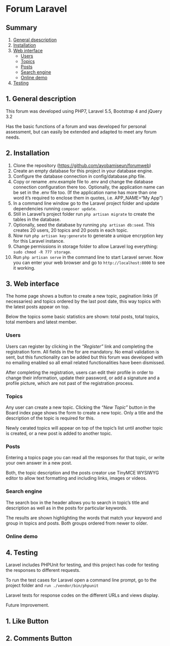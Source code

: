 # Forum Laravel

## Summary
1. [General dsescription](#generalDescription)
2. [Installation](#installation)
3. [Web interface](#webInterface)
   - [Users](#webInterfaceUsers)
   - [Topics](#webInterfaceTopics)
   - [Posts](#webInterfacePosts)
   - [Search engine](#webInterfaceSearchEngine)
   - [Online demo](#webInterfaceOnlineDemo)
4. [Testing](#testing)

<a name="generalDescription"></a>
## 1. General description
This forum was developed using PHP7, Laravel 5.5, Bootstrap 4 and jQuery 3.2

Has the basic functions of a forum and was developed for personal assessment, but can easily be extended and adapted to meet any forum needs.

<a name="installation"></a>
## 2. Installation
1. Clone the repository (https://github.com/ayobamiseun/forumweb)
2. Create an empty database for this project in your database engine.
3. Configure the database connection in config/database.php file.
4. Copy or rename .env.example file to .env and change the database connection configuration there too. Optionally, the application name can be set in the .env file too. (If the application name has more than one word it’s required to enclose them in quotes, i.e. APP_NAME=“My App”)
5. In a command line window go to the Laravel project folder and update dependencies running `composer update`.
6. Still in Laravel’s project folder run `php artisan migrate` to create the tables in the database.
7. Optionally, seed the database by running `php artisan db:seed`. This creates 20 users, 20 topics and 20 posts in each topic.
8. Now run `php artisan key:generate` to generate a unique encryption key for this Laravel instance.
9. Change permissions in storage folder to allow Laravel log everything: `sudo chmod -R 777 storage`.
10. Run `php artisan serve` in the command line to start Laravel server. Now you can enter your web browser and go to `http://localhost:8000` to see it working.

<a name="webInterface"></a>
## 3. Web interface
The home page shows a button to create a new topic, pagination links (if necessaries) and topics ordered by the last post date, this way topics with the latest posts appear on top.

Below the topics some basic statistics are shown: total posts, total topics, total members and latest member.

<a name="webInterfaceUsers"></a>
### Users
Users can register by clicking in the *“Register”* link and completing the registration form. All fields in the for are mandatory. No email validation is sent, but this functionality can be added but this forum was developed with no emailing enabled so all email related functionalities have been dismissed.

After completing the registration, users can edit their profile in order to change their information, update their password, or add a signature and a profile picture, which are not past of the registration process.

<a name="webInterfaceTopics"></a>
### Topics
Any user can create a new topic. Clicking the *“New Topic”* button in the Board index page shows the form to create a new topic. Only a title and the description of the topic is required for this.

Newly cerated topics will appear on top of the topic’s list until another topic is created, or a new post is added to another topic.

<a name="webInterfacePosts"></a>
### Posts
Entering a topics page you can read all the responses for that topic, or write your own answer in a new post.

Both, the topic description and the posts creator use TinyMCE WYSIWYG editor to allow text formatting and including links, images or videos.

<a name="webInterfaceSearchEngine"></a>
### Search engine
The search box in the header allows you to search in topic’s title and description as well as in the posts for particular keywords.

The results are shown highlighting the words that match your keyword and group in topics and posts. Both groups ordered from newer to older.

<a name="webInterfaceOnlineDemo"></a>
### Online demo


<a name="testing"></a>
## 4. Testing
Laravel includes PHPUnit for testing, and this project has code for testing the responses to different requests.

To run the test cases for Laravel open a command line prompt, go to the project folder and `run ./vendor/bin/phpunit`

Laravel tests for response codes on the different URLs and views display.

Future Improvement. 
## 1. Like Button  
## 2. Comments Button

